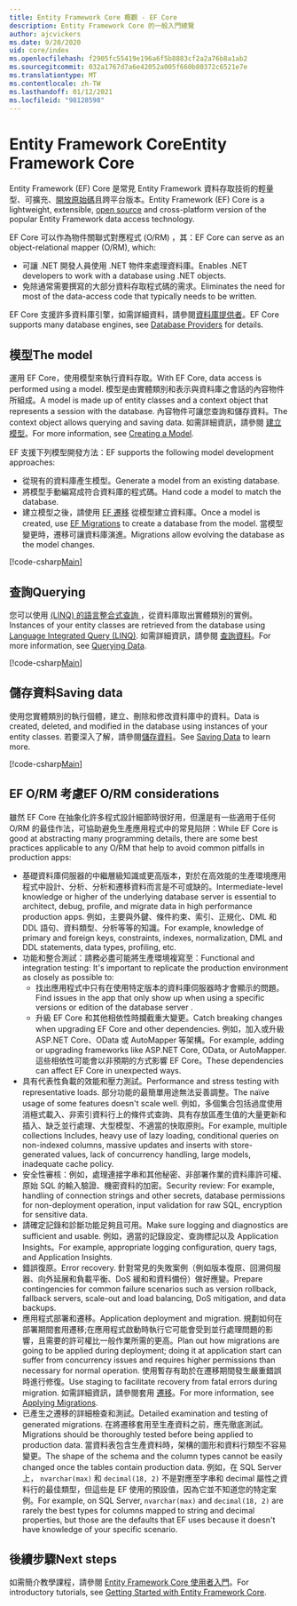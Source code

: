```yaml
---
title: Entity Framework Core 概觀 - EF Core
description: Entity Framework Core 的一般入門總覽
author: ajcvickers
ms.date: 9/20/2020
uid: core/index
ms.openlocfilehash: f2905fc55419e196a6f5b8883cf2a2a76b8a1ab2
ms.sourcegitcommit: 032a1767d7a6e42052a005f660b80372c6521e7e
ms.translationtype: MT
ms.contentlocale: zh-TW
ms.lasthandoff: 01/12/2021
ms.locfileid: "98128598"
---
```

# <a name="entity-framework-core"></a><span data-ttu-id="2c4b6-103">Entity Framework Core</span><span class="sxs-lookup"><span data-stu-id="2c4b6-103">Entity Framework Core</span></span>

<span data-ttu-id="2c4b6-104">Entity Framework (EF) Core 是常見 Entity Framework 資料存取技術的輕量型、可擴充、[開放原始碼](https://github.com/dotnet/efcore)且跨平台版本。</span><span class="sxs-lookup"><span data-stu-id="2c4b6-104">Entity Framework (EF) Core is a lightweight, extensible, [open source](https://github.com/dotnet/efcore) and cross-platform version of the popular Entity Framework data access technology.</span></span>

<span data-ttu-id="2c4b6-105">EF Core 可以作為物件關聯式對應程式 (O/RM) ，其：</span><span class="sxs-lookup"><span data-stu-id="2c4b6-105">EF Core can serve as an object-relational mapper (O/RM), which:</span></span>

* <span data-ttu-id="2c4b6-106">可讓 .NET 開發人員使用 .NET 物件來處理資料庫。</span><span class="sxs-lookup"><span data-stu-id="2c4b6-106">Enables .NET developers to work with a database using .NET objects.</span></span>
* <span data-ttu-id="2c4b6-107">免除通常需要撰寫的大部分資料存取程式碼的需求。</span><span class="sxs-lookup"><span data-stu-id="2c4b6-107">Eliminates the need for most of the data-access code that typically needs to be written.</span></span>

<span data-ttu-id="2c4b6-108">EF Core 支援許多資料庫引擎，如需詳細資料，請參閱[資料庫提供者](xref:core/providers/index)。</span><span class="sxs-lookup"><span data-stu-id="2c4b6-108">EF Core supports many database engines, see [Database Providers](xref:core/providers/index) for details.</span></span>

## <a name="the-model"></a><span data-ttu-id="2c4b6-109">模型</span><span class="sxs-lookup"><span data-stu-id="2c4b6-109">The model</span></span>

<span data-ttu-id="2c4b6-110">運用 EF Core，使用模型來執行資料存取。</span><span class="sxs-lookup"><span data-stu-id="2c4b6-110">With EF Core, data access is performed using a model.</span></span> <span data-ttu-id="2c4b6-111">模型是由實體類別和表示與資料庫之會話的內容物件所組成。</span><span class="sxs-lookup"><span data-stu-id="2c4b6-111">A model is made up of entity classes and a context object that represents a session with the database.</span></span> <span data-ttu-id="2c4b6-112">內容物件可讓您查詢和儲存資料。</span><span class="sxs-lookup"><span data-stu-id="2c4b6-112">The context object allows querying and saving data.</span></span> <span data-ttu-id="2c4b6-113">如需詳細資訊，請參閱 [建立模型](xref:core/modeling/index)。</span><span class="sxs-lookup"><span data-stu-id="2c4b6-113">For more information, see [Creating a Model](xref:core/modeling/index).</span></span>

<span data-ttu-id="2c4b6-114">EF 支援下列模型開發方法：</span><span class="sxs-lookup"><span data-stu-id="2c4b6-114">EF supports the following model development approaches:</span></span>

* <span data-ttu-id="2c4b6-115">從現有的資料庫產生模型。</span><span class="sxs-lookup"><span data-stu-id="2c4b6-115">Generate a model from an existing database.</span></span>
* <span data-ttu-id="2c4b6-116">將模型手動編寫成符合資料庫的程式碼。</span><span class="sxs-lookup"><span data-stu-id="2c4b6-116">Hand code a model to match the database.</span></span>
* <span data-ttu-id="2c4b6-117">建立模型之後，請使用 [EF 遷移](xref:core/managing-schemas/migrations/index) 從模型建立資料庫。</span><span class="sxs-lookup"><span data-stu-id="2c4b6-117">Once a model is created, use [EF Migrations](xref:core/managing-schemas/migrations/index) to create a database from the model.</span></span> <span data-ttu-id="2c4b6-118">當模型變更時，遷移可讓資料庫演進。</span><span class="sxs-lookup"><span data-stu-id="2c4b6-118">Migrations allow evolving the database as the model changes.</span></span>

[!code-csharp[Main](../../samples/core/Intro/Model.cs)]

## <a name="querying"></a><span data-ttu-id="2c4b6-119">查詢</span><span class="sxs-lookup"><span data-stu-id="2c4b6-119">Querying</span></span>

<span data-ttu-id="2c4b6-120">您可以使用 [ (LINQ) 的語言整合式查詢 ](/dotnet/csharp/programming-guide/concepts/linq/)，從資料庫取出實體類別的實例。</span><span class="sxs-lookup"><span data-stu-id="2c4b6-120">Instances of your entity classes are retrieved from the database using [Language Integrated Query (LINQ)](/dotnet/csharp/programming-guide/concepts/linq/).</span></span> <span data-ttu-id="2c4b6-121">如需詳細資訊，請參閱 [查詢資料](xref:core/querying/index)。</span><span class="sxs-lookup"><span data-stu-id="2c4b6-121">For more information, see [Querying Data](xref:core/querying/index).</span></span>

[!code-csharp[Main](../../samples/core/Intro/Program.cs#Querying)]

## <a name="saving-data"></a><span data-ttu-id="2c4b6-122">儲存資料</span><span class="sxs-lookup"><span data-stu-id="2c4b6-122">Saving data</span></span>

<span data-ttu-id="2c4b6-123">使用您實體類別的執行個體，建立、刪除和修改資料庫中的資料。</span><span class="sxs-lookup"><span data-stu-id="2c4b6-123">Data is created, deleted, and modified in the database using instances of your entity classes.</span></span> <span data-ttu-id="2c4b6-124">若要深入了解，請參閱[儲存資料](xref:core/saving/index)。</span><span class="sxs-lookup"><span data-stu-id="2c4b6-124">See [Saving Data](xref:core/saving/index) to learn more.</span></span>

[!code-csharp[Main](../../samples/core/Intro/Program.cs#SavingData)]

## <a name="ef-orm-considerations"></a><span data-ttu-id="2c4b6-125">EF O/RM 考慮</span><span class="sxs-lookup"><span data-stu-id="2c4b6-125">EF O/RM considerations</span></span>

<span data-ttu-id="2c4b6-126">雖然 EF Core 在抽象化許多程式設計細節時很好用，但還是有一些適用于任何 O/RM 的最佳作法，可協助避免生產應用程式中的常見陷阱：</span><span class="sxs-lookup"><span data-stu-id="2c4b6-126">While EF Core is good at abstracting many programming details, there are some best practices applicable to any O/RM that help to avoid common pitfalls in production apps:</span></span>

* <span data-ttu-id="2c4b6-127">基礎資料庫伺服器的中繼層級知識或更高版本，對於在高效能的生產環境應用程式中設計、分析、分析和遷移資料而言是不可或缺的。</span><span class="sxs-lookup"><span data-stu-id="2c4b6-127">Intermediate-level knowledge or higher of the underlying database server is essential to architect, debug, profile, and migrate data in high performance production apps.</span></span> <span data-ttu-id="2c4b6-128">例如，主要與外鍵、條件約束、索引、正規化、DML 和 DDL 語句、資料類型、分析等等的知識。</span><span class="sxs-lookup"><span data-stu-id="2c4b6-128">For example, knowledge of primary and foreign keys, constraints, indexes, normalization, DML and DDL statements, data types, profiling, etc.</span></span>
* <span data-ttu-id="2c4b6-129">功能和整合測試：請務必盡可能將生產環境複寫至：</span><span class="sxs-lookup"><span data-stu-id="2c4b6-129">Functional and integration testing:  It's important to replicate the production environment as closely as possible to:</span></span>
  * <span data-ttu-id="2c4b6-130">找出應用程式中只有在使用特定版本的資料庫伺服器時才會顯示的問題。</span><span class="sxs-lookup"><span data-stu-id="2c4b6-130">Find issues in the app that only show up when using a specific versions or edition of the database server .</span></span>
  * <span data-ttu-id="2c4b6-131">升級 EF Core 和其他相依性時攔截重大變更。</span><span class="sxs-lookup"><span data-stu-id="2c4b6-131">Catch breaking changes when upgrading EF Core and other dependencies.</span></span> <span data-ttu-id="2c4b6-132">例如，加入或升級 ASP.NET Core、OData 或 AutoMapper 等架構。</span><span class="sxs-lookup"><span data-stu-id="2c4b6-132">For example, adding or upgrading frameworks like ASP.NET Core, OData, or AutoMapper.</span></span> <span data-ttu-id="2c4b6-133">這些相依性可能會以非預期的方式影響 EF Core。</span><span class="sxs-lookup"><span data-stu-id="2c4b6-133">These dependencies can affect EF Core in unexpected ways.</span></span>
* <span data-ttu-id="2c4b6-134">具有代表性負載的效能和壓力測試。</span><span class="sxs-lookup"><span data-stu-id="2c4b6-134">Performance and stress testing with representative loads.</span></span> <span data-ttu-id="2c4b6-135">部分功能的最簡單用途無法妥善調整。</span><span class="sxs-lookup"><span data-stu-id="2c4b6-135">The naïve usage of some features doesn't scale well.</span></span> <span data-ttu-id="2c4b6-136">例如，多個集合包括過度使用消極式載入、非索引資料行上的條件式查詢、具有存放區產生值的大量更新和插入、缺乏並行處理、大型模型、不適當的快取原則。</span><span class="sxs-lookup"><span data-stu-id="2c4b6-136">For example, multiple collections Includes, heavy use of lazy loading, conditional queries on non-indexed columns, massive updates and inserts with store-generated values, lack of concurrency handling, large models, inadequate cache policy.</span></span>
* <span data-ttu-id="2c4b6-137">安全性審核：例如，處理連接字串和其他秘密、非部署作業的資料庫許可權、原始 SQL 的輸入驗證、機密資料的加密。</span><span class="sxs-lookup"><span data-stu-id="2c4b6-137">Security review: For example, handling of connection strings and other secrets, database permissions for non-deployment operation, input validation for raw SQL, encryption for sensitive data.</span></span>
* <span data-ttu-id="2c4b6-138">請確定記錄和診斷功能足夠且可用。</span><span class="sxs-lookup"><span data-stu-id="2c4b6-138">Make sure logging and diagnostics are sufficient and usable.</span></span> <span data-ttu-id="2c4b6-139">例如，適當的記錄設定、查詢標記以及 Application Insights。</span><span class="sxs-lookup"><span data-stu-id="2c4b6-139">For example, appropriate logging configuration, query tags, and Application Insights.</span></span>
* <span data-ttu-id="2c4b6-140">錯誤復原。</span><span class="sxs-lookup"><span data-stu-id="2c4b6-140">Error recovery.</span></span> <span data-ttu-id="2c4b6-141">針對常見的失敗案例（例如版本復原、回溯伺服器、向外延展和負載平衡、DoS 緩和和資料備份）做好應變。</span><span class="sxs-lookup"><span data-stu-id="2c4b6-141">Prepare contingencies for common failure scenarios such as version rollback, fallback servers, scale-out and load balancing, DoS mitigation, and data backups.</span></span>
* <span data-ttu-id="2c4b6-142">應用程式部署和遷移。</span><span class="sxs-lookup"><span data-stu-id="2c4b6-142">Application deployment and migration.</span></span> <span data-ttu-id="2c4b6-143">規劃如何在部署期間套用遷移;在應用程式啟動時執行它可能會受到並行處理問題的影響，且需要的許可權比一般作業所需的更高。</span><span class="sxs-lookup"><span data-stu-id="2c4b6-143">Plan out how migrations are going to be applied during deployment; doing it at application start can suffer from concurrency issues and requires higher permissions than necessary for normal operation.</span></span> <span data-ttu-id="2c4b6-144">使用暫存有助於在遷移期間發生嚴重錯誤時進行修復。</span><span class="sxs-lookup"><span data-stu-id="2c4b6-144">Use staging to facilitate recovery from fatal errors during migration.</span></span> <span data-ttu-id="2c4b6-145">如需詳細資訊，請參閱套用 [遷移](xref:core/managing-schemas/migrations/applying)。</span><span class="sxs-lookup"><span data-stu-id="2c4b6-145">For more information, see [Applying Migrations](xref:core/managing-schemas/migrations/applying).</span></span>
* <span data-ttu-id="2c4b6-146">已產生之遷移的詳細檢查和測試。</span><span class="sxs-lookup"><span data-stu-id="2c4b6-146">Detailed examination and testing of generated migrations.</span></span> <span data-ttu-id="2c4b6-147">在將遷移套用至生產資料之前，應先徹底測試。</span><span class="sxs-lookup"><span data-stu-id="2c4b6-147">Migrations should be thoroughly tested before being applied to production data.</span></span> <span data-ttu-id="2c4b6-148">當資料表包含生產資料時，架構的圖形和資料行類型不容易變更。</span><span class="sxs-lookup"><span data-stu-id="2c4b6-148">The shape of the schema and the column types cannot be easily changed once the tables contain production data.</span></span> <span data-ttu-id="2c4b6-149">例如，在 SQL Server 上， `nvarchar(max)` 和 `decimal(18, 2)` 不是對應至字串和 decimal 屬性之資料行的最佳類型，但這些是 EF 使用的預設值，因為它並不知道您的特定案例。</span><span class="sxs-lookup"><span data-stu-id="2c4b6-149">For example, on SQL Server, `nvarchar(max)` and `decimal(18, 2)` are rarely the best types for columns mapped to string and decimal properties, but those are the defaults that EF uses because it doesn't have knowledge of your specific scenario.</span></span>

## <a name="next-steps"></a><span data-ttu-id="2c4b6-150">後續步驟</span><span class="sxs-lookup"><span data-stu-id="2c4b6-150">Next steps</span></span>

<span data-ttu-id="2c4b6-151">如需簡介教學課程，請參閱 [Entity Framework Core 使用者入門](xref:core/get-started/overview/first-app)。</span><span class="sxs-lookup"><span data-stu-id="2c4b6-151">For introductory tutorials, see [Getting Started with Entity Framework Core](xref:core/get-started/overview/first-app).</span></span>
